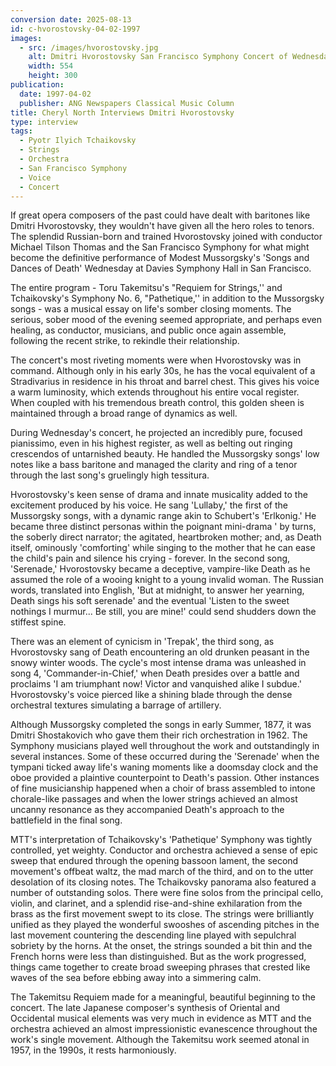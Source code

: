 ```yaml
---
conversion date: 2025-08-13
id: c-hvorostovsky-04-02-1997
images:
  - src: /images/hvorostovsky.jpg
    alt: Dmitri Hvorostovsky San Francisco Symphony Concert of Wednesday, April 2, 1997
    width: 554
    height: 300
publication:
  date: 1997-04-02
  publisher: ANG Newspapers Classical Music Column
title: Cheryl North Interviews Dmitri Hvorostovsky
type: interview
tags:
  - Pyotr Ilyich Tchaikovsky
  - Strings
  - Orchestra
  - San Francisco Symphony
  - Voice
  - Concert
---
```

If great opera composers of the past could have dealt with baritones like Dmitri Hvorostovsky, they wouldn't have given all the hero roles to tenors. The splendid Russian-born and trained Hvorostovsky joined with conductor Michael Tilson Thomas and the San Francisco Symphony for what might become the definitive performance of Modest Mussorgsky's 'Songs and Dances of Death' Wednesday at Davies Symphony Hall in San Francisco.

The entire program - Toru Takemitsu's "Requiem for Strings,'' and Tchaikovsky's Symphony No. 6, "Pathetique,'' in addition to the Mussorgsky songs - was a musical essay on life's somber closing moments. The serious, sober mood of the evening seemed appropriate, and perhaps even healing, as conductor, musicians, and public once again assemble, following the recent
strike, to rekindle their relationship.

The concert's most riveting moments were when Hvorostovsky was in command. Although only in his early 30s, he has the vocal equivalent of a Stradivarius in residence in his throat and barrel chest. This gives his voice a warm luminosity, which extends throughout his entire vocal
register. When coupled with his tremendous breath control, this golden sheen is maintained through a broad range of dynamics as well.

During Wednesday's concert, he projected an incredibly pure, focused pianissimo, even in his highest register, as well as belting out ringing crescendos of untarnished beauty. He handled the Mussorgsky songs' low notes like a bass baritone and managed the clarity and ring of a tenor through the last song's gruelingly high tessitura.

Hvorostovsky's keen sense of drama and innate musicality added to the excitement produced by his voice. He sang 'Lullaby,' the first of the Mussorgsky songs, with a dynamic range akin to Schubert's 'Erlkonig.' He became three distinct personas within the poignant mini-drama ' by turns, the soberly direct narrator; the agitated, heartbroken mother; and, as Death itself, ominously 'comforting' while singing to the mother that he can ease the child's pain and silence his crying - forever. In the second song, 'Serenade,' Hvorostovsky became a deceptive, vampire-like Death as he assumed the role of a wooing knight to a young invalid woman. The Russian words, translated into English, 'But at midnight, to answer her yearning, Death sings his soft serenade' and the eventual 'Listen to the sweet nothings I murmur... Be still, you are
mine!' could send shudders down the stiffest spine.

There was an element of cynicism in 'Trepak', the third song, as Hvorostovsky sang of Death encountering an old drunken peasant in the snowy winter woods. The cycle's most intense drama was unleashed in song 4, 'Commander-in-Chief,' when Death presides over a battle and proclaims 'I am triumphant now! Victor and vanquished alike I subdue.' Hvorostovsky's
voice pierced like a shining blade through the dense orchestral textures simulating a barrage of artillery.

Although Mussorgsky completed the songs in early Summer, 1877, it was Dmitri Shostakovich who gave them their rich orchestration in 1962. The Symphony musicians played well throughout the work and outstandingly in several instances. Some of these occurred during the 'Serenade' when the tympani ticked away life's waning moments like a doomsday clock and the
oboe provided a plaintive counterpoint to Death's passion. Other instances of fine musicianship happened when a choir of brass assembled to intone chorale-like passages and when the lower strings achieved an almost uncanny resonance as they accompanied Death's approach to the battlefield in the final song.

MTT's interpretation of Tchaikovsky's 'Pathetique' Symphony was tightly controlled, yet weighty. Conductor and orchestra achieved a sense of epic sweep that endured through the opening bassoon lament, the second movement's offbeat waltz, the mad march of the third, and on to the utter desolation of its closing notes. The Tchaikovsky panorama also featured a number of outstanding solos. There were fine solos from the principal cello, violin, and clarinet, and a splendid rise-and-shine exhilaration from the brass as the first movement swept to its close. The strings were brilliantly unified as they played the wonderful swooshes of ascending pitches in the last movement countering the descending line played with sepulchral sobriety by the horns. At the onset, the strings sounded a bit thin and the French horns were less than distinguished. But as the work progressed, things came together to create broad sweeping phrases that crested like waves of the sea before ebbing away into a simmering calm.

The Takemitsu Requiem made for a meaningful, beautiful beginning to the concert. The late Japanese composer's synthesis of Oriental and Occidental musical elements was very much in evidence as MTT and the orchestra achieved an almost impressionistic evanescence throughout the work's single movement. Although the Takemitsu work seemed atonal in 1957,
in the 1990s, it rests harmoniously.
